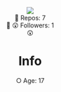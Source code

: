 <!--
**MrWaw


📝 Repos: 13 📝
😲 Followers: 1 😲


○ Age: 17

○ Location: Behind You

Social
○ [Discord](https://twitter.com/Reziztlmfao)

○ [youtube](https://www.youtube.com/channel/UC3hj90RPnjEk-BNsKxwR_gw)
-->


<p align="center">
  <a>
<img src="https://cdn.discordapp.com/emojis/650784029154738210.gif?v=1">
  </a><br>
  📝  Repos: 7<br>  📝
  😲  Followers: 1<br> 😲
</p>
<div class="display">
<h1 style="text-align: center;" align="center"> Info </h1>
  <p style="text-align: center;"align="center">○ Age: 17 <br></p>
